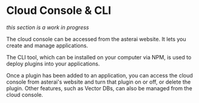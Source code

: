 # Cloud Console & CLI
*this section is a work in progress*

The cloud console can be accessed from the asterai website.
It lets you create and manage applications.

The CLI tool, which can be installed on your computer via NPM, is used to
deploy plugins into your applications.

Once a plugin has been added to an application, you can access the cloud
console from asterai's website and turn that plugin on or off, or delete the
plugin.
Other features, such as Vector DBs, can also be managed from the cloud console.
